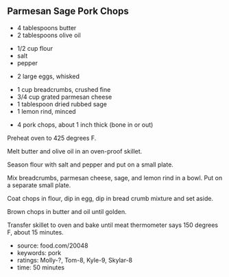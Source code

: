 Parmesan Sage Pork Chops
------------------------

- 4 tablespoons butter
- 2 tablespoons olive oil
<!-- -->
- 1/2 cup flour
- salt
- pepper
<!-- -->
- 2 large eggs, whisked
<!-- -->
- 1 cup breadcrumbs, crushed fine
- 3/4 cup grated parmesan cheese
- 1 tablespoon dried rubbed sage
- 1 lemon rind, minced
<!-- -->
- 4 pork chops, about 1 inch thick (bone in or out)

Preheat oven to 425 degrees F.

Melt butter and olive oil in an oven-proof skillet.

Season flour with salt and pepper and put on a small plate.

Mix breadcrumbs, parmesan cheese, sage, and lemon rind in a bowl.  Put
on a separate small plate.

Coat chops in flour, dip in egg, dip in bread crumb mixture and set
aside.

Brown chops in butter and oil until golden.

Transfer skillet to oven and bake until meat thermometer says 150
degrees F, about 15 minutes.

- source: food.com/20048
- keywords: pork
- ratings: Molly-?, Tom-8, Kyle-9, Skylar-8
- time: 50 minutes
